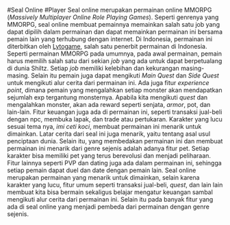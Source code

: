 #Seal Online
#Player
Seal online merupakan permainan online MMORPG (*Massively Multiplayer Online Role Playing Games*). Seperti genrenya yang MMORPG, seal online membuat pemainnya memainkan salah satu job yang dapat dipilih dalam permainan dan dapat memainkan permainan ini bersama pemain lain yang terhubung dengan internet. Di Indonesia, permainan ini diterbitkan oleh [Lytogame]( https://www.lytogame.com/default.asp), salah satu penerbit permainan di Indonesia.
Seperti permainan MMORPG pada umumnya, pada awal permainan, pemain harus memilih salah satu dari sekian *job* yang ada untuk dapat berpetualang di dunia Shiltz. Setiap *job* memiliki kelebihan dan kekurangan masing-masing. Selain itu pemain juga dapat mengikuti *Main Quest* dan *Side Quest* untuk mengikuti alur cerita dari permainan ini. Ada juga fitur *experience point*, dimana pemain yang mengalahkan setiap monster akan mendapatkan sejumlah exp tergantung monsternya. Apabila kita mengikuti *quest* dan mengalahkan monster, akan ada reward seperti senjata, *armor*, pot, dan lain-lain. Fitur keuangan juga ada di permainan ini, seperti transaksi jual-beli dengan npc, membuka lapak, dan trade atau pertukaran.
Karakter yang lucu sesuai tema nya, *imi ceti koci*, membuat permainan ini menarik untuk dimainkan. Latar cerita dari seal ini juga menarik, yaitu tentang asal usul penciptaan dunia. Selain itu, yang membedakan permainan ini dan membuat permainan ini menarik dari genre sejenis adalah adanya fitur pet. Setiap karakter bisa memiliki pet yang terus berevolusi dan menjadi peliharaan. Fitur lainnya seperti PVP dan dating juga ada dalam permainan ini, sehingga setiap pemain dapat duel dan date dengan pemain lain. 
Seal online merupakan permainan yang menarik untuk dimainkan, selain karena karakter yang lucu, fitur umum seperti transaksi jual-beli, *quest*, dan lain lain membuat kita bisa bermain sekaligus belajar mengatur keuangan sambal mengikuti alur cerita dari permainan ini. Selain itu pada banyak fitur yang ada di seal online yang menjadi pembeda dari permainan dengan genre sejenis.
